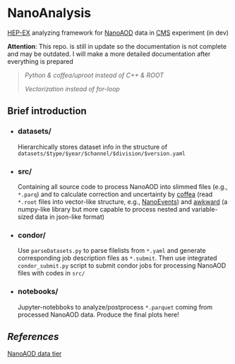 # NanoAnalysis

[HEP-EX](https://inspirehep.net/) analyzing framework for [NanoAOD](https://cms-opendata-workshop.github.io/workshop-lesson-root/08-analysis-physics/index.html) data in [CMS](https://cms.cern/) experiment (in dev)

**Attention**: This repo. is still in update so the documentation is not complete and may be outdated. I will make a more detailed documentation after everything is prepared

> _Python & coffea/uproot instead of C++ & ROOT_
>
> _Vectorization instead of for-loop_

## Brief introduction

-   ### datasets/
    Hierarchically stores dataset info in the structure of `datasets/$type/$year/$channel/$division/$version.yaml`
-   ### src/
    Containing all source code to process NanoAOD into slimmed files (e.g., `*.parq`) and to calculate correction and uncertainty by [coffea](https://coffeateam.github.io/coffea/) (read `*.root` files into vector-like structure, e.g., [NanoEvents](https://coffeateam.github.io/coffea/modules/coffea.nanoevents.html#module-coffea.nanoevents)) and [awkward](https://awkward-array.org/quickstart.html) (a numpy-like library but more capable to process nested and variable-sized data in json-like format)
-   ### condor/
    Use `parseDatasets.py` to parse filelists from `*.yaml` and generate corresponding job description files as `*.submit`. Then use integrated `condor_submit.py` script to submit condor jobs for processing NanoAOD files with codes in `src/`
-   ### notebooks/
    Jupyter-notebboks to analyze/postprocess `*.parquet` coming from processed NanoAOD data. Produce the final plots here!

## _References_

[NanoAOD data tier](https://twiki.cern.ch/twiki/bin/view/CMSPublic/WorkBookNanoAOD)
